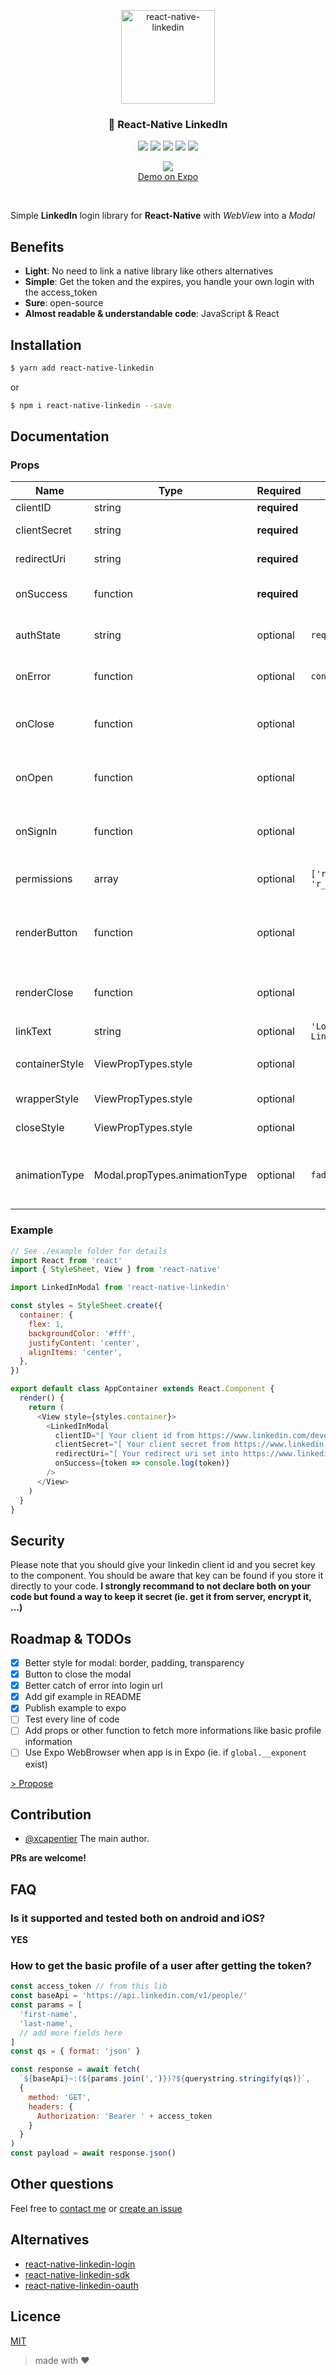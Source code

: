 <p align="center">
    <img alt="react-native-linkedin" src="https://media.giphy.com/media/l4FGCGPtBn9meI7Pa/giphy.gif" width=150>
</p>

<h3 align="center">
  🔗 React-Native LinkedIn
</h3>

<p align="center">
  <a href="https://www.npmjs.com/package/react-native-linkedin"><img src="https://img.shields.io/npm/v/react-native-linkedin.svg?style=flat-square"></a>
  <a href="https://www.npmjs.com/package/react-native-linkedin"><img src="https://img.shields.io/npm/dm/react-native-linkedin.svg?style=flat-square"></a>
  <a href="https://circleci.com/gh/xcarpentier/react-native-linkedin"><img src="https://circleci.com/gh/xcarpentier/react-native-linkedin.svg?style=svg"></a>
  <a href="https://codecov.io/gh/xcarpentier/react-native-linkedin"><img src="https://codecov.io/gh/xcarpentier/react-native-linkedin/coverage.svg"></a>
  <a href="https://greenkeeper.io/"><img src="https://badges.greenkeeper.io/xcarpentier/react-native-linkedin.svg"></a>
</p>

<p align="center">
  <a href="https://codecov.io/gh/xcarpentier/react-native-linkedin">
    <img src="https://api.qrserver.com/v1/create-qr-code/?size=100x100&data=https://exp.host/@xcarpentier/linked-in-login-example">
  </a>
  <br>
  <a href="https://exp.host/@xcarpentier/linked-in-login-example">Demo on Expo</a>
</p>

<br />

Simple **LinkedIn** login library for **React-Native** with _WebView_ into a _Modal_

## Benefits

* **Light**: No need to link a native library like others alternatives
* **Simple**: Get the token and the expires, you handle your own login with the access_token
* **Sure**: open-source
* **Almost readable & understandable code**: JavaScript & React

## Installation

```bash
$ yarn add react-native-linkedin
```

or

```bash
$ npm i react-native-linkedin --save
```

## Documentation

### Props

| Name           | Type                          | Required     | Default                                | Description                                                   |
| -------------- | ----------------------------- | ------------ | -------------------------------------- | ------------------------------------------------------------- |
| clientID       | string                        | **required** |                                        | [Your client id](https://www.linkedin.com/developer/apps)     |
| clientSecret   | string                        | **required** |                                        | [Your client secret](https://www.linkedin.com/developer/apps) |
| redirectUri    | string                        | **required** |                                        | [Your redirectUri](https://www.linkedin.com/developer/apps)   |
| onSuccess      | function                      | **required** |                                        | Function will be call back on success                         |
| authState      | string                        | optional     | `require('uuid').v4()`                 | The state of auth, to be more secure                          |
| onError        | function                      | optional     | `console.error(err)`                   | Function will be call back on error                           |
| onClose        | function                      | optional     |                                        | Function will be call back on close modal                     |
| onOpen         | function                      | optional     |                                        | Function will be call back on open modal                      |
| onSignIn       | function                      | optional     |                                        | Function will be call back when the user sign in              |
| permissions    | array                         | optional     | `['r_basicprofile', 'r_emailaddress']` | The LinkedIn access token permissions                         |
| renderButton   | function                      | optional     |                                        | Render function for customize LinkedIn button                 |
| renderClose    | function                      | optional     |                                        | Render function for customize close button                    |
| linkText       | string                        | optional     | `'Login with LinkedIn'`                | Link label                                                    |
| containerStyle | ViewPropTypes.style           | optional     |                                        | Customize container style                                     |
| wrapperStyle   | ViewPropTypes.style           | optional     |                                        | Customize wrapper style                                       |
| closeStyle     | ViewPropTypes.style           | optional     |                                        | Customize close style                                         |
| animationType  | Modal.propTypes.animationType | optional     | `fade`                                 | Customize animationType style: 'none', 'slide' or 'fade'      |

### Example

```JavaScript
// See ./example folder for details
import React from 'react'
import { StyleSheet, View } from 'react-native'

import LinkedInModal from 'react-native-linkedin'

const styles = StyleSheet.create({
  container: {
    flex: 1,
    backgroundColor: '#fff',
    justifyContent: 'center',
    alignItems: 'center',
  },
})

export default class AppContainer extends React.Component {
  render() {
    return (
      <View style={styles.container}>
        <LinkedInModal
          clientID="[ Your client id from https://www.linkedin.com/developer/apps ]"
          clientSecret="[ Your client secret from https://www.linkedin.com/developer/apps ]"
          redirectUri="[ Your redirect uri set into https://www.linkedin.com/developer/apps ]"
          onSuccess={token => console.log(token)}
        />
      </View>
    )
  }
}
```

## Security

Please note that you should give your linkedin client id and you secret key to the component.
You should be aware that key can be found if you store it directly to your code.
**I strongly recommand to not declare both on your code but found a way to keep it secret (ie. get it from server, encrypt it, ...)**

## Roadmap & TODOs

* [x] Better style for modal: border, padding, transparency
* [x] Button to close the modal
* [x] Better catch of error into login url
* [x] Add gif example in README
* [x] Publish example to expo
* [ ] Test every line of code
* [ ] Add props or other function to fetch more informations like basic profile information
* [ ] Use Expo WebBrowser when app is in Expo (ie. if `global.__exponent` exist)

[> Propose](https://github.com/xcarpentier/react-native-linkedin/issues/new)

## Contribution

* [@xcapentier](mailto:contact@xaviercarpentier.com) The main author.

**PRs are welcome!**

## FAQ

### Is it supported and tested both on android and iOS?

**YES**

### How to get the basic profile of a user after getting the token?

```javascript
const access_token // from this lib
const baseApi = 'https://api.linkedin.com/v1/people/'
const params = [
  'first-name',
  'last-name',
  // add more fields here
]
const qs = { format: 'json' }

const response = await fetch(
  `${baseApi}~:(${params.join(',')})?${querystring.stringify(qs)}`,
  {
    method: 'GET',
    headers: {
      Authorization: 'Bearer ' + access_token
    }
  }
)
const payload = await response.json()
```

## Other questions

Feel free to [contact me](mailto:contact@xaviercarpentier.com) or [create an issue](https://github.com/xcarpentier/react-native-linkedin/issues/new)

## Alternatives

* [react-native-linkedin-login](https://www.npmjs.com/package/react-native-linkedin-login)
* [react-native-linkedin-sdk](https://www.npmjs.com/package/react-native-linkedin-sdk)
* [react-native-linkedin-oauth](https://www.npmjs.com/package/react-native-linkedin-oauth)

## Licence

[MIT](https://github.com/xcarpentier/react-native-linkedin/blob/master/LICENSE)

> made with ♥

